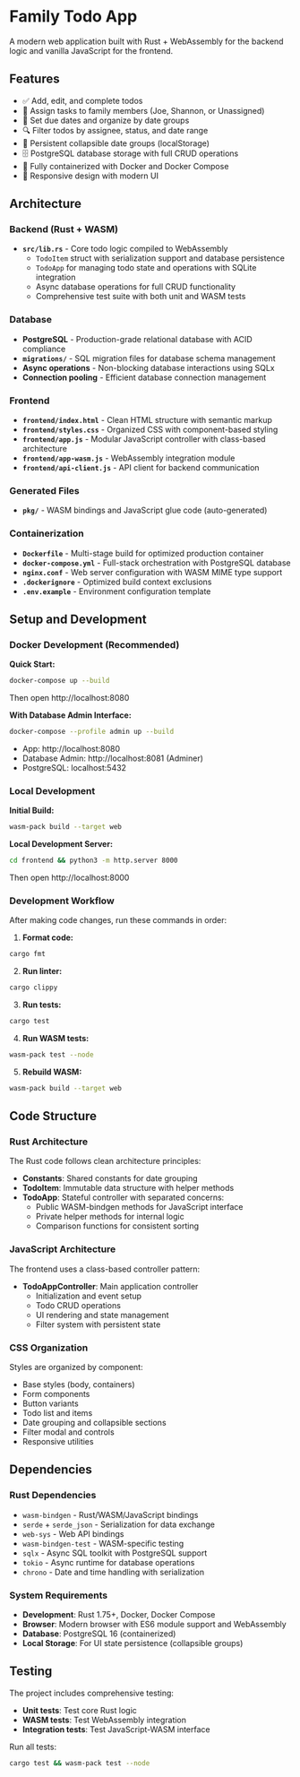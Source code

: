 # Family Todo App

A modern web application built with Rust + WebAssembly for the backend logic and vanilla JavaScript for the frontend.

## Features

- ✅ Add, edit, and complete todos
- 👥 Assign tasks to family members (Joe, Shannon, or Unassigned)
- 📅 Set due dates and organize by date groups
- 🔍 Filter todos by assignee, status, and date range
- 💾 Persistent collapsible date groups (localStorage)
- 🗄️ PostgreSQL database storage with full CRUD operations
- 🐳 Fully containerized with Docker and Docker Compose
- 🎨 Responsive design with modern UI

## Architecture

### Backend (Rust + WASM)
- **`src/lib.rs`** - Core todo logic compiled to WebAssembly
  - `TodoItem` struct with serialization support and database persistence
  - `TodoApp` for managing todo state and operations with SQLite integration
  - Async database operations for full CRUD functionality
  - Comprehensive test suite with both unit and WASM tests

### Database
- **PostgreSQL** - Production-grade relational database with ACID compliance
- **`migrations/`** - SQL migration files for database schema management
- **Async operations** - Non-blocking database interactions using SQLx
- **Connection pooling** - Efficient database connection management

### Frontend
- **`frontend/index.html`** - Clean HTML structure with semantic markup
- **`frontend/styles.css`** - Organized CSS with component-based styling
- **`frontend/app.js`** - Modular JavaScript controller with class-based architecture
- **`frontend/app-wasm.js`** - WebAssembly integration module
- **`frontend/api-client.js`** - API client for backend communication

### Generated Files
- **`pkg/`** - WASM bindings and JavaScript glue code (auto-generated)

### Containerization
- **`Dockerfile`** - Multi-stage build for optimized production container
- **`docker-compose.yml`** - Full-stack orchestration with PostgreSQL database
- **`nginx.conf`** - Web server configuration with WASM MIME type support
- **`.dockerignore`** - Optimized build context exclusions
- **`.env.example`** - Environment configuration template

## Setup and Development

### Docker Development (Recommended)

**Quick Start:**
```bash
docker-compose up --build
```
Then open http://localhost:8080

**With Database Admin Interface:**
```bash
docker-compose --profile admin up --build
```
- App: http://localhost:8080
- Database Admin: http://localhost:8081 (Adminer)
- PostgreSQL: localhost:5432

### Local Development

**Initial Build:**
```bash
wasm-pack build --target web
```

**Local Development Server:**
```bash
cd frontend && python3 -m http.server 8000
```
Then open http://localhost:8000

### Development Workflow

After making code changes, run these commands in order:

1. **Format code:**
```bash
cargo fmt
```

2. **Run linter:**
```bash
cargo clippy
```

3. **Run tests:**
```bash
cargo test
```

4. **Run WASM tests:**
```bash
wasm-pack test --node
```

5. **Rebuild WASM:**
```bash
wasm-pack build --target web
```

## Code Structure

### Rust Architecture

The Rust code follows clean architecture principles:

- **Constants**: Shared constants for date grouping
- **TodoItem**: Immutable data structure with helper methods
- **TodoApp**: Stateful controller with separated concerns:
  - Public WASM-bindgen methods for JavaScript interface
  - Private helper methods for internal logic
  - Comparison functions for consistent sorting

### JavaScript Architecture

The frontend uses a class-based controller pattern:

- **TodoAppController**: Main application controller
  - Initialization and event setup
  - Todo CRUD operations
  - UI rendering and state management
  - Filter system with persistent state

### CSS Organization

Styles are organized by component:

- Base styles (body, containers)
- Form components
- Button variants
- Todo list and items
- Date grouping and collapsible sections
- Filter modal and controls
- Responsive utilities

## Dependencies

### Rust Dependencies
- `wasm-bindgen` - Rust/WASM/JavaScript bindings
- `serde` + `serde_json` - Serialization for data exchange
- `web-sys` - Web API bindings
- `wasm-bindgen-test` - WASM-specific testing
- `sqlx` - Async SQL toolkit with PostgreSQL support
- `tokio` - Async runtime for database operations
- `chrono` - Date and time handling with serialization

### System Requirements
- **Development**: Rust 1.75+, Docker, Docker Compose
- **Browser**: Modern browser with ES6 module support and WebAssembly
- **Database**: PostgreSQL 16 (containerized)
- **Local Storage**: For UI state persistence (collapsible groups)

## Testing

The project includes comprehensive testing:

- **Unit tests**: Test core Rust logic
- **WASM tests**: Test WebAssembly integration
- **Integration tests**: Test JavaScript-WASM interface

Run all tests:
```bash
cargo test && wasm-pack test --node
```